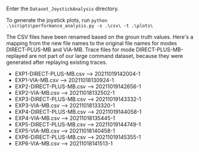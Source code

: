 Enter the `Dataset_JoystickAnalysis` directory.

To generate the joystick plots, run `python .\scripts\performance_analysis.py -s .\csv\ -t .\plots\`

The CSV files have been renamed based on the groun truth values. Here's a mapping from the new file names to the original file names for modes DIRECT-PLUS-MB and VIA-MB.
Trace files for mode DIRECT-PLUS-MB-replayed are not part of our large command dataset, because they were generated after replaying existing traces.

* EXP1-DIRECT-PLUS-MB.csv --> 20211019142004-1
* EXP1-VIA-MB.csv         --> 20211018130924-1
* EXP2-DIRECT-PLUS-MB.csv --> 20211019142656-1
* EXP2-VIA-MB.csv         --> 20211018132502-1
* EXP3-DIRECT-PLUS-MB.csv --> 20211019143332-1
* EXP3-VIA-MB.csv         --> 20211018133320-1
* EXP4-DIRECT-PLUS-MB.csv --> 20211019144058-1
* EXP4-VIA-MB.csv         --> 20211018135445-1
* EXP5-DIRECT-PLUS-MB.csv --> 20211019144749-1
* EXP5-VIA-MB.csv         --> 20211018140458-1
* EXP6-DIRECT-PLUS-MB.csv --> 20211019145355-1
* EXP6-VIA-MB.csv         --> 20211018141513-1
